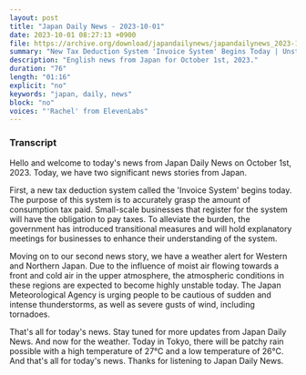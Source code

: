```yaml
---
layout: post
title: "Japan Daily News - 2023-10-01"
date: 2023-10-01 08:27:13 +0900
file: https://archive.org/download/japandailynews/japandailynews_2023-10-01.mp3
summary: "New Tax Deduction System 'Invoice System' Begins Today | Unstable Weather in Western and Northern Japan, & more…"
description: "English news from Japan for October 1st, 2023."
duration: "76"
length: "01:16"
explicit: "no"
keywords: "japan, daily, news"
block: "no"
voices: "'Rachel' from ElevenLabs"
---
```


### Transcript

Hello and welcome to today's news from Japan Daily News on October 1st, 2023. Today, we have two significant news stories from Japan.

First, a new tax deduction system called the 'Invoice System' begins today. The purpose of this system is to accurately grasp the amount of consumption tax paid. Small-scale businesses that register for the system will have the obligation to pay taxes. To alleviate the burden, the government has introduced transitional measures and will hold explanatory meetings for businesses to enhance their understanding of the system.

Moving on to our second news story, we have a weather alert for Western and Northern Japan. Due to the influence of moist air flowing towards a front and cold air in the upper atmosphere, the atmospheric conditions in these regions are expected to become highly unstable today. The Japan Meteorological Agency is urging people to be cautious of sudden and intense thunderstorms, as well as severe gusts of wind, including tornadoes.

That's all for today's news. Stay tuned for more updates from Japan Daily News. And now for the weather. Today in Tokyo, there will be patchy rain possible with a high temperature of 27°C and a low temperature of 26°C.  And that's all for today's news. Thanks for listening to Japan Daily News.
